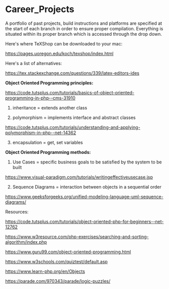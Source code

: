 # Career_Projects
A portfolio of past projects, build instructions and platforms are specified at the start of each branch in order to ensure proper compilation.  Everything is situated within its proper branch which is accessed through the drop down.   


Here's where TeXShop can be downloaded to your mac:

https://pages.uoregon.edu/koch/texshop/index.html

Here's a list of alternatives:

https://tex.stackexchange.com/questions/339/latex-editors-ides


<b>Object Oriented Programming principles:</b>

https://code.tutsplus.com/tutorials/basics-of-object-oriented-programming-in-php--cms-31910

1. inheritance = extends another class

2. polymorphism = implements interface and abstract classes

https://code.tutsplus.com/tutorials/understanding-and-applying-polymorphism-in-php--net-14362

3. encapsulation = get, set variables

<b>Object Oriented Programming methods:</b>

1. Use Cases = specific business goals to be satisfied by the system to be built

https://www.visual-paradigm.com/tutorials/writingeffectiveusecase.jsp

2. Sequence Diagrams = interaction between objects in a sequential order

https://www.geeksforgeeks.org/unified-modeling-language-uml-sequence-diagrams/

Resources:

https://code.tutsplus.com/tutorials/object-oriented-php-for-beginners--net-12762

https://www.w3resource.com/php-exercises/searching-and-sorting-algorithm/index.php

https://www.guru99.com/object-oriented-programming.html

https://www.w3schools.com/quiztest/default.asp

https://www.learn-php.org/en/Objects

https://parade.com/970343/parade/logic-puzzles/

